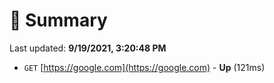 # 📖 Summary
Last updated: **9/19/2021, 3:20:48 PM**

- `GET` [https://google.com](https://google.com) - **Up** (121ms)
